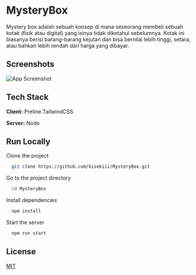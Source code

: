 
# MysteryBox

Mystery box adalah sebuah konsep di mana seseorang membeli sebuah kotak (fisik atau digital) yang isinya tidak diketahui sebelumnya. Kotak ini biasanya berisi barang-barang kejutan dan bisa bernilai lebih tinggi, setara, atau bahkan lebih rendah dari harga yang dibayar.



## Screenshots

![App Screenshot](https://i.postimg.cc/NFwyzFwG/Mysterbox-index.png)



## Tech Stack

**Client:** Preline.TailwindCSS

**Server:** Node


## Run Locally

Clone the project

```bash
  git clone https://github.com/kisekiii/MysteryBox.git
```

Go to the project directory

```bash
  cd MysteryBox
```

Install dependencies

```bash
  npm install
```

Start the server

```bash
  npm run start
```




## License

[MIT](https://choosealicense.com/licenses/mit/)



